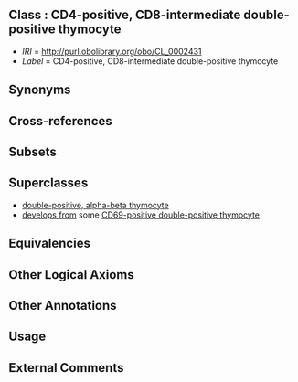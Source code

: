 
## Class : CD4-positive, CD8-intermediate double-positive thymocyte

 * *IRI* = http://purl.obolibrary.org/obo/CL_0002431
 * *Label* = CD4-positive, CD8-intermediate double-positive thymocyte

## Synonyms


## Cross-references


## Subsets


## Superclasses

 * [double-positive, alpha-beta thymocyte](../../CL/09/CL_0000809.md)
 * [develops from](../../RO/02/RO_0002202.md) some [CD69-positive double-positive thymocyte](../../CL/29/CL_0002429.md)

## Equivalencies


## Other Logical Axioms


## Other Annotations


## Usage


## External Comments

